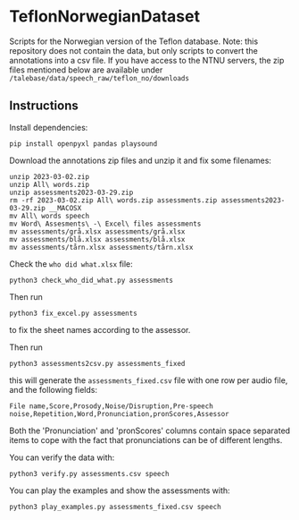 # TeflonNorwegianDataset
Scripts for the Norwegian version of the Teflon database. Note: this repository does not contain the data, but only scripts to convert the annotations into a csv file. If you have access to the NTNU servers, the zip files mentioned below are available under `/talebase/data/speech_raw/teflon_no/downloads`

## Instructions
Install dependencies:
```
pip install openpyxl pandas playsound
```
Download the annotations zip files and unzip it and fix some filenames:
```
unzip 2023-03-02.zip
unzip All\ words.zip
unzip assessments2023-03-29.zip
rm -rf 2023-03-02.zip All\ words.zip assessments.zip assessments2023-03-29.zip __MACOSX
mv All\ words speech
mv Word\ Assesments\ -\ Excel\ files assessments
mv assessments/grå.xlsx assessments/grå.xlsx
mv assessments/blå.xlsx assessments/blå.xlsx
mv assessments/tårn.xlsx assessments/tårn.xlsx
```
Check the `who did what.xlsx` file:
```
python3 check_who_did_what.py assessments
```
Then run
```
python3 fix_excel.py assessments
```
to fix the sheet names according to the assessor.

Then run
```
python3 assessments2csv.py assessments_fixed
```
this will generate the `assessments_fixed.csv` file with one row per audio file, and the following fields:
```
File name,Score,Prosody,Noise/Disruption,Pre-speech noise,Repetition,Word,Pronunciation,pronScores,Assessor
```
Both the 'Pronunciation' and 'pronScores' columns contain space separated items to cope with the fact that pronunciations can be of different lengths.

You can verify the data with:
```
python3 verify.py assessments.csv speech
```

You can play the examples and show the assessments with:
```
python3 play_examples.py assessments_fixed.csv speech
```
